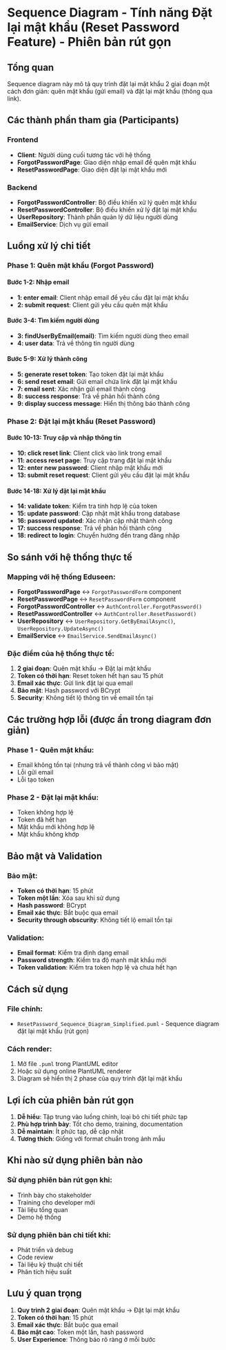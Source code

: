 # Sequence Diagram - Tính năng Đặt lại mật khẩu (Reset Password Feature) - Phiên bản rút gọn

## Tổng quan
Sequence diagram này mô tả quy trình đặt lại mật khẩu 2 giai đoạn một cách đơn giản: quên mật khẩu (gửi email) và đặt lại mật khẩu (thông qua link).

## Các thành phần tham gia (Participants)

### Frontend
- **Client**: Người dùng cuối tương tác với hệ thống
- **ForgotPasswordPage**: Giao diện nhập email để quên mật khẩu
- **ResetPasswordPage**: Giao diện đặt lại mật khẩu mới

### Backend
- **ForgotPasswordController**: Bộ điều khiển xử lý quên mật khẩu
- **ResetPasswordController**: Bộ điều khiển xử lý đặt lại mật khẩu
- **UserRepository**: Thành phần quản lý dữ liệu người dùng
- **EmailService**: Dịch vụ gửi email

## Luồng xử lý chi tiết

### Phase 1: Quên mật khẩu (Forgot Password)

#### Bước 1-2: Nhập email
- **1: enter email**: Client nhập email để yêu cầu đặt lại mật khẩu
- **2: submit request**: Client gửi yêu cầu quên mật khẩu

#### Bước 3-4: Tìm kiếm người dùng
- **3: findUserByEmail(email)**: Tìm kiếm người dùng theo email
- **4: user data**: Trả về thông tin người dùng

#### Bước 5-9: Xử lý thành công
- **5: generate reset token**: Tạo token đặt lại mật khẩu
- **6: send reset email**: Gửi email chứa link đặt lại mật khẩu
- **7: email sent**: Xác nhận gửi email thành công
- **8: success response**: Trả về phản hồi thành công
- **9: display success message**: Hiển thị thông báo thành công

### Phase 2: Đặt lại mật khẩu (Reset Password)

#### Bước 10-13: Truy cập và nhập thông tin
- **10: click reset link**: Client click vào link trong email
- **11: access reset page**: Truy cập trang đặt lại mật khẩu
- **12: enter new password**: Client nhập mật khẩu mới
- **13: submit reset request**: Client gửi yêu cầu đặt lại mật khẩu

#### Bước 14-18: Xử lý đặt lại mật khẩu
- **14: validate token**: Kiểm tra tính hợp lệ của token
- **15: update password**: Cập nhật mật khẩu trong database
- **16: password updated**: Xác nhận cập nhật thành công
- **17: success response**: Trả về phản hồi thành công
- **18: redirect to login**: Chuyển hướng đến trang đăng nhập

## So sánh với hệ thống thực tế

### Mapping với hệ thống Eduseen:
- **ForgotPasswordPage** ↔ `ForgotPasswordForm` component
- **ResetPasswordPage** ↔ `ResetPasswordForm` component
- **ForgotPasswordController** ↔ `AuthController.ForgotPassword()`
- **ResetPasswordController** ↔ `AuthController.ResetPassword()`
- **UserRepository** ↔ `UserRepository.GetByEmailAsync()`, `UserRepository.UpdateAsync()`
- **EmailService** ↔ `EmailService.SendEmailAsync()`

### Đặc điểm của hệ thống thực tế:
1. **2 giai đoạn**: Quên mật khẩu → Đặt lại mật khẩu
2. **Token có thời hạn**: Reset token hết hạn sau 15 phút
3. **Email xác thực**: Gửi link đặt lại qua email
4. **Bảo mật**: Hash password với BCrypt
5. **Security**: Không tiết lộ thông tin về email tồn tại

## Các trường hợp lỗi (được ẩn trong diagram đơn giản)

### Phase 1 - Quên mật khẩu:
- Email không tồn tại (nhưng trả về thành công vì bảo mật)
- Lỗi gửi email
- Lỗi tạo token

### Phase 2 - Đặt lại mật khẩu:
- Token không hợp lệ
- Token đã hết hạn
- Mật khẩu mới không hợp lệ
- Mật khẩu không khớp

## Bảo mật và Validation

### Bảo mật:
- **Token có thời hạn**: 15 phút
- **Token một lần**: Xóa sau khi sử dụng
- **Hash password**: BCrypt
- **Email xác thực**: Bắt buộc qua email
- **Security through obscurity**: Không tiết lộ email tồn tại

### Validation:
- **Email format**: Kiểm tra định dạng email
- **Password strength**: Kiểm tra độ mạnh mật khẩu mới
- **Token validation**: Kiểm tra token hợp lệ và chưa hết hạn

## Cách sử dụng

### File chính:
- `ResetPassword_Sequence_Diagram_Simplified.puml` - Sequence diagram đặt lại mật khẩu (rút gọn)

### Cách render:
1. Mở file `.puml` trong PlantUML editor
2. Hoặc sử dụng online PlantUML renderer
3. Diagram sẽ hiển thị 2 phase của quy trình đặt lại mật khẩu

## Lợi ích của phiên bản rút gọn

1. **Dễ hiểu**: Tập trung vào luồng chính, loại bỏ chi tiết phức tạp
2. **Phù hợp trình bày**: Tốt cho demo, training, documentation
3. **Dễ maintain**: Ít phức tạp, dễ cập nhật
4. **Tương thích**: Giống với format chuẩn trong ảnh mẫu

## Khi nào sử dụng phiên bản nào

### Sử dụng phiên bản rút gọn khi:
- Trình bày cho stakeholder
- Training cho developer mới
- Tài liệu tổng quan
- Demo hệ thống

### Sử dụng phiên bản chi tiết khi:
- Phát triển và debug
- Code review
- Tài liệu kỹ thuật chi tiết
- Phân tích hiệu suất

## Lưu ý quan trọng

1. **Quy trình 2 giai đoạn**: Quên mật khẩu → Đặt lại mật khẩu
2. **Token có thời hạn**: 15 phút
3. **Email xác thực**: Bắt buộc qua email
4. **Bảo mật cao**: Token một lần, hash password
5. **User Experience**: Thông báo rõ ràng ở mỗi bước 